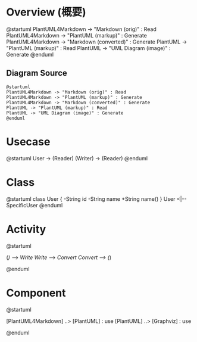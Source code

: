 # Overview (概要)

@startuml
PlantUML4Markdown -> "Markdown (orig)" : Read
PlantUML4Markdown -> "PlantUML (markup)" : Generate
PlantUML4Markdown -> "Markdown (converted)" : Generate
PlantUML -> "PlantUML (markup)" : Read
PlantUML -> "UML Diagram (image)" : Generate
@enduml

## Diagram Source

    @startuml
    PlantUML4Markdown -> "Markdown (orig)" : Read
    PlantUML4Markdown -> "PlantUML (markup)" : Generate
    PlantUML4Markdown -> "Markdown (converted)" : Generate
    PlantUML -> "PlantUML (markup)" : Read
    PlantUML -> "UML Diagram (image)" : Generate
    @enduml

# Usecase

@startuml
User -> (Reader)
(Writer) -> (Reader)
@enduml

# Class

@startuml
class User {
  -String id
  -String name
  +String name()
}
User <|-- SpecificUser
@enduml

# Activity

@startuml

(*) --> Write
Write --> Convert
Convert --> (*)

@enduml

# Component

@startuml

[PlantUML4Markdown] ..> [PlantUML] : use
[PlantUML] ..> [Graphviz] : use

@enduml


